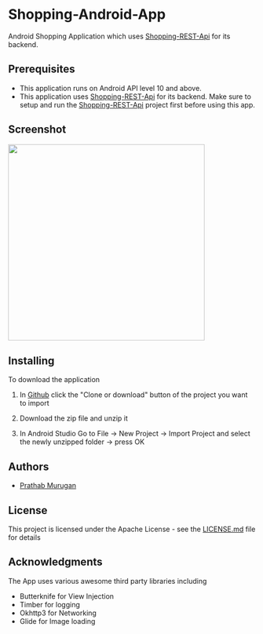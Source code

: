 # Shopping-Android-App

Android Shopping Application which uses [Shopping-REST-Api](https://github.com/jmprathab/Shopping-REST-Api) for its backend.

## Prerequisites

* This application runs on Android API level 10 and above.
* This application uses [Shopping-REST-Api](https://github.com/jmprathab/Shopping-REST-Api) for its backend. Make sure to setup and run the [Shopping-REST-Api](https://github.com/jmprathab/Shopping-REST-Api) project first before using this app.

## Screenshot

<img src="https://user-images.githubusercontent.com/11979066/34649586-20b29410-f3d8-11e7-9c26-f5ccae104c7c.png" width="400"/>

## Installing

To download the application

1. In [Github](https://github.com) click the "Clone or download" button of the project you want to import

2. Download the zip file and unzip it

3. In Android Studio Go to File -> New Project -> Import Project and select the newly unzipped folder -> press OK


## Authors

* [Prathab Murugan](https://github.com/jmprathab)


## License

This project is licensed under the Apache License - see the [LICENSE.md](LICENSE.md) file for details

## Acknowledgments

The App uses various awesome third party libraries including
* Butterknife for View Injection
* Timber for logging
* Okhttp3 for Networking
* Glide for Image loading
